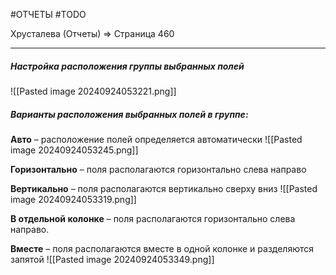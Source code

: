 #ОТЧЕТЫ #TODO 

Хрусталева (Отчеты) => Страница 460

---

##### Настройка расположения группы выбранных полей
![[Pasted image 20240924053221.png]]

##### Варианты расположения выбранных полей в группе:

**Авто** – расположение полей определяется автоматически
![[Pasted image 20240924053245.png]]

**Горизонтально** – поля располагаются горизонтально слева направо

**Вертикально** – поля располагаются вертикально сверху вниз
![[Pasted image 20240924053319.png]]

**В отдельной колонке** – поля располагаются горизонтально слева направо.

**Вместе** – поля располагаются вместе в одной колонке и разделяются запятой
![[Pasted image 20240924053349.png]]
